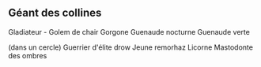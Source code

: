 ## Géant des collines

Gladiateur -
Golem de chair
Gorgone
Guenaude nocturne
Guenaude verte

(dans un cercle)
Guerrier d'élite drow
Jeune remorhaz
Licorne
Mastodonte des ombres
